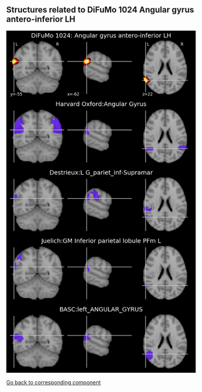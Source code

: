 


## Structures related to DiFuMo 1024 Angular gyrus antero-inferior LH

![852](852.jpg "Structures related to DiFuMo 1024 Angular gyrus antero-inferior LH")

[Go back to corresponding component](https://parietal-inria.github.io/DiFuMo/1024/html/852.html)